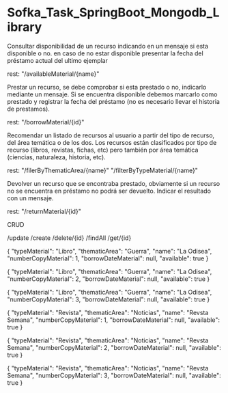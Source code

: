 # Sofka_Task_SpringBoot_Mongodb_Library

Consultar disponibilidad de un recurso indicando en un mensaje si esta disponible o no. en caso de no estar disponible presentar la fecha del préstamo actual del ultimo ejemplar

rest: "/availableMaterial/{name}"

Prestar un recurso, se debe comprobar si esta prestado o no, indicarlo mediante un mensaje. Si se encuentra disponible debemos marcarlo como prestado y registrar la fecha del préstamo (no es necesario llevar el historia de prestamos).

rest: "/borrowMaterial/{id}"

Recomendar un listado de recursos al usuario a partir del tipo de recurso, del área temática o de los dos. Los recursos están clasificados por tipo de recurso (libros, revistas, fichas, etc) pero también por área temática (ciencias, naturaleza, historia, etc).

rest: "/filerByThematicArea/{name}"
      "/filterByTypeMaterial/{name}"

Devolver un recurso que se encontraba prestado, obviamente si un recurso no se encuentra en préstamo no podrá ser devuelto. Indicar el resultado con un mensaje.

rest: "/returnMaterial/{id}"

CRUD

/update
/create
/delete/{id}
/findAll
/get/{id}

{
    "typeMaterial": "Libro",
    "thematicArea": "Guerra",
    "name": "La Odisea",
    "numberCopyMaterial": 1,
    "borrowDateMaterial": null,
    "available": true
}

{
    "typeMaterial": "Libro",
    "thematicArea": "Guerra",
    "name": "La Odisea",
    "numberCopyMaterial": 2,
    "borrowDateMaterial": null,
    "available": true
}

{
    "typeMaterial": "Libro",
    "thematicArea": "Guerra",
    "name": "La Odisea",
    "numberCopyMaterial": 3,
    "borrowDateMaterial": null,
    "available": true
}

{
    "typeMaterial": "Revista",
    "thematicArea": "Noticias",
    "name": "Revsta Semana",
    "numberCopyMaterial": 1,
    "borrowDateMaterial": null,
    "available": true
}


{
    "typeMaterial": "Revista",
    "thematicArea": "Noticias",
    "name": "Revsta Semana",
    "numberCopyMaterial": 2,
    "borrowDateMaterial": null,
    "available": true
}


{
    "typeMaterial": "Revista",
    "thematicArea": "Noticias",
    "name": "Revsta Semana",
    "numberCopyMaterial": 3,
    "borrowDateMaterial": null,
    "available": true
}

